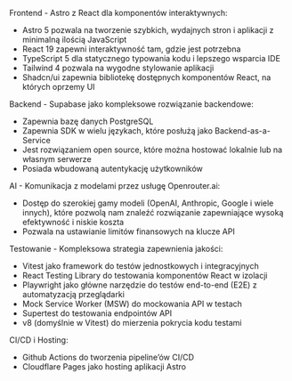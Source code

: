 Frontend - Astro z React dla komponentów interaktywnych:

- Astro 5 pozwala na tworzenie szybkich, wydajnych stron i aplikacji z minimalną ilością JavaScript
- React 19 zapewni interaktywność tam, gdzie jest potrzebna
- TypeScript 5 dla statycznego typowania kodu i lepszego wsparcia IDE
- Tailwind 4 pozwala na wygodne stylowanie aplikacji
- Shadcn/ui zapewnia bibliotekę dostępnych komponentów React, na których oprzemy UI

Backend - Supabase jako kompleksowe rozwiązanie backendowe:

- Zapewnia bazę danych PostgreSQL
- Zapewnia SDK w wielu językach, które posłużą jako Backend-as-a-Service
- Jest rozwiązaniem open source, które można hostować lokalnie lub na własnym serwerze
- Posiada wbudowaną autentykację użytkowników

AI - Komunikacja z modelami przez usługę Openrouter.ai:

- Dostęp do szerokiej gamy modeli (OpenAI, Anthropic, Google i wiele innych), które pozwolą nam znaleźć rozwiązanie zapewniające wysoką efektywność i niskie koszta
- Pozwala na ustawianie limitów finansowych na klucze API

Testowanie - Kompleksowa strategia zapewnienia jakości:

- Vitest jako framework do testów jednostkowych i integracyjnych
- React Testing Library do testowania komponentów React w izolacji
- Playwright jako główne narzędzie do testów end-to-end (E2E) z automatyzacją przeglądarki
- Mock Service Worker (MSW) do mockowania API w testach
- Supertest do testowania endpointów API
- v8 (domyślnie w Vitest) do mierzenia pokrycia kodu testami

CI/CD i Hosting:

- Github Actions do tworzenia pipeline’ów CI/CD
- Cloudflare Pages jako hosting aplikacji Astro
